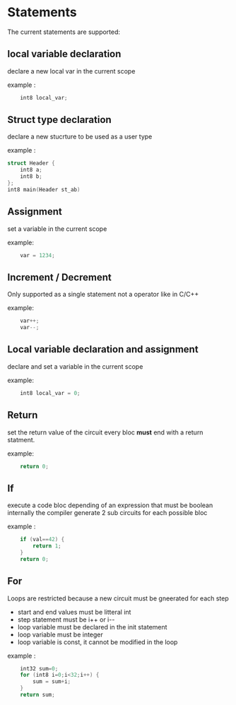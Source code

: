 # Statements

The current statements are supported:

## local variable declaration

declare a new local var in the current scope

example :
```c
	int8 local_var;
```

## Struct type declaration

declare a new stucrture to be used as a user type

example :
```c
struct Header {
	int8 a;
	int8 b;
};
int8 main(Header st_ab) 
```


## Assignment

set a variable in the current scope

example: 
```c
	var = 1234;
```

## Increment / Decrement

Only supported as a single statement
not a operator like in C/C++

example: 
```c
	var++;
	var--;
```


## Local variable declaration and assignment

declare and set a variable in the current scope 

example: 
```c
	int8 local_var = 0;
```

## Return

set the return value of the circuit
every bloc **must** end with a return statment.

example: 
```c
	return 0;
```

## If

execute a code bloc depending of an expression that must be boolean
internally the compiler generate 2 sub circuits for each possible bloc

example :
```c
	if (val==42) {
		return 1;
	}
	return 0;
```

## For 

Loops are restricted because a new circuit must be gneerated for each step

- start and end values must be litteral int 
- step statement must be i++ or i--
- loop variable must be declared in the init statement
- loop variable must be integer
- loop variable is const, it cannot be modified in the loop

example :
```c
	int32 sum=0;
	for (int8 i=0;i<32;i++) {
		sum = sum+i;
	}
	return sum;
```

